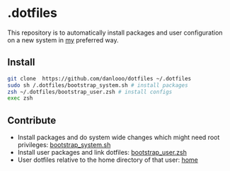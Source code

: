 # .dotfiles

This repository  is to automatically install  packages and user configuration on a new system  in [my](https://github.com/danlooo) preferred way.

## Install

```sh
git clone  https://github.com/danlooo/dotfiles ~/.dotfiles
sudo sh /.dotfiles/bootstrap_system.sh # install packages
zsh ~/.dotfiles/bootstrap_user.zsh # install configs
exec zsh
```

## Contribute

-  Install packages and do system wide changes which  might  need root privileges: [bootstrap_system.sh](bootstrap_system.sh)
-  Install user packages and link  dotfiles:  [bootstrap_user.zsh](bootstrap_user.zsh)
-  User  dotfiles relative to the home directory of that user: [home](home)